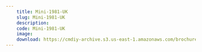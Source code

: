 ```yaml
---
    title: Mini-1981-UK
    slug: Mini-1981-UK
    description:
    code: Mini-1981-UK
    image:
    download: https://cmdiy-archive.s3.us-east-1.amazonaws.com/brochures/documents/Mini-1981-UK.pdf
---
```

<!-- Content of the page -->

##
        